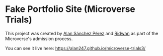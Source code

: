 # Fake Portfolio Site (Microverse Trials)

This project was created by [Alan Sánchez Pérez](https://github.com/alan247) and [Ridwan](https://github.com/Ridumatics) as part of the Microverse's admission process.

You can see it live here: https://alan247.github.io/microverse-trials3/
